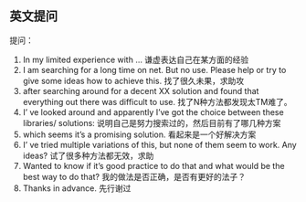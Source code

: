 ## 英文提问

提问：



1. In my limited experience with … 谦虚表达自己在某方面的经验
2. I am searching for a long time on net. But no use. Please help or try to give some ideas how to achieve this. 找了很久未果，求助攻
3. after searching around for a decent XX solution and found that everything out there was difficult to use. 找了N种方法都发现太TM难了。
4. I’ ve looked around and apparently I’ve got the choice between these libraries/ solutions: 说明自己是努力搜索过的，然后目前有了哪几种方案
5. which seems it’s a promising solution. 看起来是一个好解决方案
6. I’ ve tried multiple variations of this, but none of them seem to work. Any ideas? 试了很多种方法都无效，求助
7. Wanted to know if it’s good practice to do that and what would be the best way to do that? 我的做法是否正确，是否有更好的法子？
8. Thanks in advance. 先行谢过
